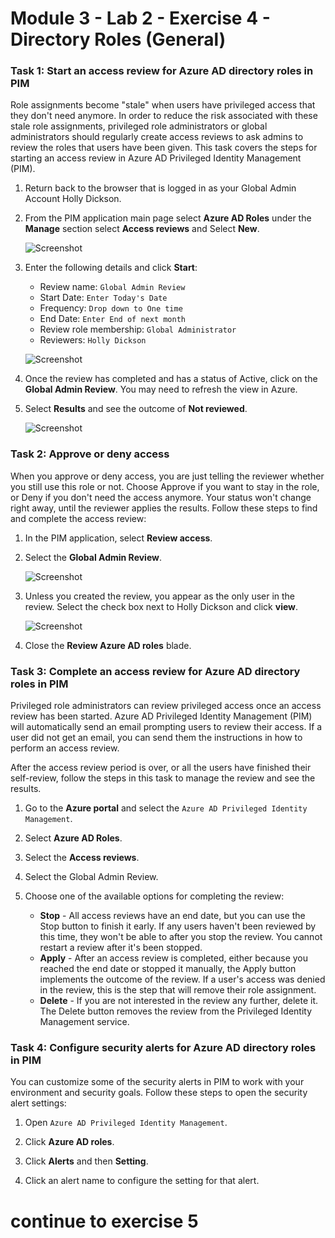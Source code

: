 # Module 3 - Lab 2 - Exercise 4 - Directory Roles (General)


### Task 1: Start an access review for Azure AD directory roles in PIM


Role assignments become "stale" when users have privileged access that they don't need anymore. In order to reduce the risk associated with these stale role assignments, privileged role administrators or global administrators should regularly create access reviews to ask admins to review the roles that users have been given. This task covers the steps for starting an access review in Azure AD Privileged Identity Management (PIM).


1.  Return back to the browser that is logged in as your Global Admin Account Holly Dickson.

1.  From the PIM application main page select **Azure AD Roles** under the **Manage** section select **Access reviews** and Select **New**.

     ![Screenshot](../Media/1704b3b2-05a7-47c8-a3e3-20ba6546b9d6.png)

1.  Enter the following details and click **Start**:

      - Review name:  `Global Admin Review`
      - Start Date:  `Enter Today's Date` 
      - Frequency: `Drop down to One time`
      - End Date:  `Enter End of next month`
      - Review role membership:  `Global Administrator`
      - Reviewers:  `Holly Dickson`
 
 
     ![Screenshot](../Media/84274ed2-be53-4b3f-853a-c85f0dcfeab2.png)
 
1.  Once the review has completed and has a status of Active, click on the **Global Admin Review**. You may need to refresh the view in Azure.

1.  Select **Results** and see the outcome of **Not reviewed**.

     ![Screenshot](../Media/04c32a26-be67-48dd-bf3d-7b60e81e2fff.png)

### Task 2: Approve or deny access


When you approve or deny access, you are just telling the reviewer whether you still use this role or not. Choose Approve if you want to stay in the role, or Deny if you don't need the access anymore. Your status won't change right away, until the reviewer applies the results. Follow these steps to find and complete the access review:


1.  In the PIM application, select **Review access**. 

2.  Select the **Global Admin Review**.

     ![Screenshot](../Media/3f5a8e6a-05a7-4cc0-96ea-d1a10d23c38f.png)

3.  Unless you created the review, you appear as the only user in the review. Select the check box next to Holly Dickson and click **view**.

     ![Screenshot](../Media/081d9886-8482-4d62-827c-68eb380c00a0.png)

5.  Close the **Review Azure AD roles** blade.

### Task 3: Complete an access review for Azure AD directory roles in PIM


Privileged role administrators can review privileged access once an access review has been started. Azure AD Privileged Identity Management (PIM) will automatically send an email prompting users to review their access. If a user did not get an email, you can send them the instructions in how to perform an access review.

After the access review period is over, or all the users have finished their self-review, follow the steps in this task  to manage the review and see the results.



1. Go to the **Azure portal** and select the `Azure AD Privileged Identity Management`.

1. Select **Azure AD Roles**.

2. Select the **Access reviews**.

3. Select the Global Admin Review. 

4. Choose one of the available options for completing the review:
     - **Stop** - All access reviews have an end date, but you can use the Stop button to finish it early. If any users haven't been reviewed by this time, they won't be able to after you stop the review. You cannot restart a review after it's been stopped.
     - **Apply** - After an access review is completed, either because you reached the end date or stopped it manually, the Apply button implements the outcome of the review. If a user's access was denied in the review, this is the step that will remove their role assignment.
     - **Delete** - If you are not interested in the review any further, delete it. The Delete button removes the review from the Privileged Identity Management service.


### Task 4: Configure security alerts for Azure AD directory roles in PIM


You can customize some of the security alerts in PIM to work with your environment and security goals. Follow these steps to open the security alert settings:



1.  Open `Azure AD Privileged Identity Management`.

1.  Click **Azure AD roles**.

1.  Click **Alerts** and then **Setting**.

1.  Click an alert name to configure the setting for that alert.


# continue to exercise 5
